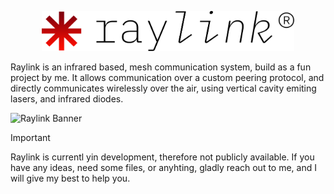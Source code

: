 <p align="center">
  <picture>
    <source media="(prefers-color-scheme: dark)" srcset="https://github.com/karl-ehrlich/raylink/blob/main/raylink-l.png?raw=true">
    <source media="(prefers-color-scheme: light)" srcset="https://github.com/karl-ehrlich/raylink/blob/main/raylink-d.png?raw=true">
    <img src="https://github.com/karl-ehrlich/raylink/blob/main/raylink-d.png?raw=true" height="64" alt="Raylink Logo">
  </picture>
</p>


Raylink is an infrared based, mesh communication system, build as a fun project by me. It allows communication over a custom peering protocol, and directly communicates wirelessly over the air, using vertical cavity emiting lasers, and infrared diodes. 

<picture>
    <source media="(prefers-color-scheme: dark)" srcset="https://github.com/karl-ehrlich/raylink/blob/main/raylink-banner-l.png?raw=true">
    <source media="(prefers-color-scheme: light)" srcset="https://github.com/karl-ehrlich/raylink/blob/main/raylink-banner-d.png?raw=true">
    <img src="https://github.com/karl-ehrlich/raylink/blob/main/raylink-banner-d.png?raw=true" width="1024" alt="Raylink Banner">
</picture>


> [!IMPORTANT]
> Raylink is currentl yin development, therefore not publicly available. If you have any ideas, need some files, or anyhting, gladly reach out to me, and I will give my best to help you.

